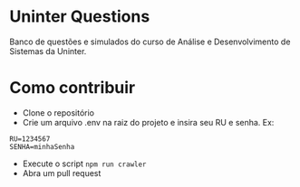 # Uninter Questions
Banco de questões e simulados do curso de Análise e Desenvolvimento de Sistemas da Uninter.

# Como contribuir

- Clone o repositório
- Crie um arquivo .env na raiz do projeto e insira seu RU e senha. Ex:
```shell
RU=1234567
SENHA=minhaSenha
```
- Execute o script `npm run crawler`
- Abra um pull request